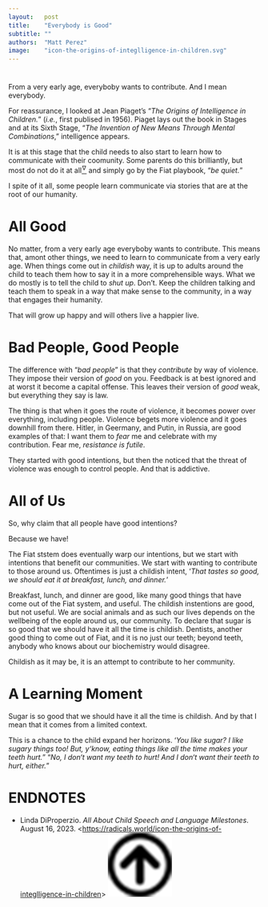 ```yaml
---
layout:   post
title:    "Everybody is Good"
subtitle: ""
authors:  "Matt Perez"
image:    "icon-the-origins-of-integlligence-in-children.svg"
---
```


<div style='display:none; '>
 <p>Everybody is trying to contribute (except maybe the mentally sick). For some, the mean is violence, for others, the mean is conversations. We must learn to teach conversations.</p>
</div>

<h1></h1>
 <p>From a very early age, everyboby wants to contribute. And I mean everybody.</p>
 <p>For reassurance, I looked at Jean Piaget&rsquo;s &ldquo;<em>The Origins of Intelligence in Children.</em>&rdquo; (<em>i.e.</em>, first publised in 1956). Piaget lays out the book in Stages and at its Sixth Stage, &ldquo;<em>The Invention of New Means Through Mental Combinations</em>,&rdquo; intelligence appears.</p>
 <p>It is at this stage that the child needs to also start to learn how to communicate with their coomunity. Some parents do this brilliantly, but most do not do it at all<a href="#en01"><sup id="bm01">&hairsp;&nabla;&hairsp;</sup></a> and simply go by the Fiat playbook, &ldquo;<em>be quiet.</em>&rdquo;</p>
 <p>I spite of it all, some people learn communicate via stories that are at the root of our humanity.</p>

<h1>All Good</h1>
 <p>No matter, from a very early age everyboby wants to contribute. This means that, amont other things, we need to learn to communicate from a very early age. When things come out in <em>childish</em> way, it is up to adults around the child to teach them how to say it in a more comprehensible ways. What we do mostly is to tell the child to <em>shut up</em>. Don&rsquo;t. Keep the children talking and teach them to speak in a way that make sense to the community, in a way that engages their humanity.</p>
 <p>That will grow up happy and will others live a happier live.</p>

<h1>Bad People, Good People</h1>
 <p>The difference with &ldquo;<em>bad people</em>&rdquo; is that they <em>contribute</em> by way of violence. They impose their version of <em>good</em> on you. Feedback is at best ignored and at worst it become a capital offense. This leaves their version of <em>good</em> weak, but everything they say is law.</p>
 <p>The thing is that when it goes the route of violence, it becomes power over everything, including people. Violence begets more violence and it goes downhill from there. Hitler, in Geermany, and Putin, in Russia, are good examples of that: I want them to <em>fear</em> me and celebrate with my contribution. Fear me, <em>resistance is futile</em>.</p>
 <p>They started with good intentions, but then the noticed that the threat of violence was enough to control people. And that is addictive.</p>

<h1>All of Us</h1>
 <p>So, why claim that all people have good intentions?</p>
 <p>Because we have!</p>
 <p>The Fiat ststem does eventually warp our intentions, but we start with intentions that benefit our communities. We start with wanting to contribute to those around us. Oftentimes is just a childish intent, &lsquo;<em>That tastes so good, we should eat it at breakfast, lunch, and dinner.</em>&rsquo;</p>
 <p>Breakfast, lunch, and dinner are good, like many good things that have come out of the Fiat system, and useful. The childish instentions are good, but not useful. We are social animals and as such our lives depends on the wellbeing of the eople around us, our community. To declare that sugar is so good that we should have it all the time is childish. Dentists, another good thing to come out of Fiat, and it is no just our teeth; beyond teeth, anybody who knows about our biochemistry would disagree.</p>
 <p>Childish as it may be, it is an attempt to contribute to her community.</p>

<h1>A Learning Moment</h1>
 <p>Sugar is so good that we should have it all the time is childish. And by that I mean that it comes from a limited context.</p>
 <p>This is a chance to the child expand her horizons. &lsquo;<em>You like sugar? I like sugary things too! But, y&lsquo;know, eating things like all the time makes your teeth hurt.</em>&rdquo; &ldquo;<em>No, I don&lsquo;t want my teeth to hurt! And I don&lsquo;t want their teeth to hurt, either.</em>&rdquo;</p>

<h1 class="_section">ENDNOTES</h1>
 <ul>
  <li id="en01">
   <p class="_list-item">
    Linda DiProperzio.
    <em>All About Child Speech and Language Milestones</em>.
    August 16, 2023.
    &lt;<a href="https://radicals.world/icon-the-origins-of-integlligence-in-children" target="_blank">https://radicals.world/icon-the-origins-of-integlligence-in-children</a>&gt;
    <a class="_uparrow" href="#bm01"><img src="/assets/img/arrow-up-icon.png"></a>
   </p>
  </li>
 </ul>
